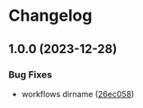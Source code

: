 # Changelog

## 1.0.0 (2023-12-28)


### Bug Fixes

* workflows dirname ([26ec058](https://github.com/cy-takeuchi/kintone-typeguard/commit/26ec058950c23021f0935ee6f4f3a2d0ee996ccf))
